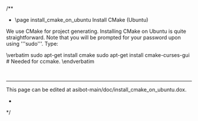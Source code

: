 
/**
 * \page install_cmake_on_ubuntu Install CMake (Ubuntu)

We use CMake for project generating. Installing CMake on Ubuntu is quite straightforward. Note that you will be prompted for your password upon using '''sudo'''. Type:

\verbatim
sudo apt-get install cmake
sudo apt-get install cmake-curses-gui  # Needed for ccmake.
\endverbatim

<br><hr>

This page can be edited at asibot-main/doc/install_cmake_on_ubuntu.dox.

*
*/

